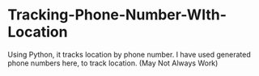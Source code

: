 # Tracking-Phone-Number-WIth-Location
Using Python, it tracks location by phone number. I have used generated phone numbers here, to track location. (May Not Always Work)
